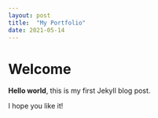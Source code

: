 ```yaml
---
layout: post
title:  "My Portfolio"
date: 2021-05-14
---
```


# Welcome

**Hello world**, this is my first Jekyll blog post.

I hope you like it!
